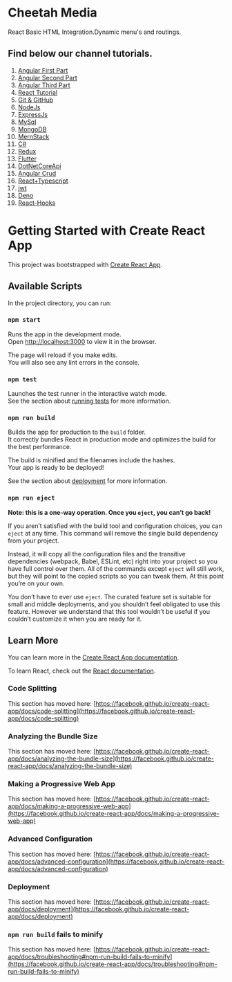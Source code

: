 # Cheetah Media
React Basic HTML Integration.Dynamic menu's and routings.

## Find below our channel tutorials.

1. [Angular First Part](https://www.youtube.com/watch?v=fw9H1WIPMR8)
1. [Angular Second Part](https://www.youtube.com/watch?v=UnowFBoeP_4)
1. [Angular Third Part](https://www.youtube.com/watch?v=kDQ9QbiPO20)
1. [React Tutorial](https://www.youtube.com/watch?v=xF3Oot377uM)
1. [Git & GitHub](https://www.youtube.com/watch?v=skIdYBafo9A)
1. [NodeJs](https://www.youtube.com/watch?v=6qBcAXu8Nsg&t=94s)
1. [ExpressJs](https://www.youtube.com/watch?v=1wKaSheNtBE)
1. [MySql](https://www.youtube.com/watch?v=MNhS7ZF1hVg&t=49s)
1. [MongoDB](https://www.youtube.com/watch?v=zQqo1-xs1rA&t=1166s)
1. [MernStack](https://www.youtube.com/watch?v=G3hjkykDWNo&t=1392s)
1. [C#](https://www.youtube.com/watch?v=1vPBzvXKL20)
1. [Redux](https://www.youtube.com/watch?v=jEs6X_MweBA&t=1533s)
1. [Flutter](https://www.youtube.com/watch?v=t5Kp4k1sq9o&t=2132s)
1. [DotNetCoreApi](https://www.youtube.com/watch?v=joTd1eC3iCQ)
1. [Angular Crud](https://www.youtube.com/watch?v=7jDRA9K8ZhM&t=2s)
1. [React+Typescript](https://www.youtube.com/watch?v=pdmzBxIiyFw&t=167s)
1. [jwt](https://www.youtube.com/watch?v=NbR05Acbvfs&t=1034s)
1. [Deno](https://www.youtube.com/watch?v=WDvJunTAVz8&t=54s)
1. [React-Hooks](https://www.youtube.com/watch?v=db0s0SHcoFA&t=32s)

# Getting Started with Create React App

This project was bootstrapped with [Create React App](https://github.com/facebook/create-react-app).

## Available Scripts

In the project directory, you can run:

### `npm start`

Runs the app in the development mode.\
Open [http://localhost:3000](http://localhost:3000) to view it in the browser.

The page will reload if you make edits.\
You will also see any lint errors in the console.

### `npm test`

Launches the test runner in the interactive watch mode.\
See the section about [running tests](https://facebook.github.io/create-react-app/docs/running-tests) for more information.

### `npm run build`

Builds the app for production to the `build` folder.\
It correctly bundles React in production mode and optimizes the build for the best performance.

The build is minified and the filenames include the hashes.\
Your app is ready to be deployed!

See the section about [deployment](https://facebook.github.io/create-react-app/docs/deployment) for more information.

### `npm run eject`

**Note: this is a one-way operation. Once you `eject`, you can’t go back!**

If you aren’t satisfied with the build tool and configuration choices, you can `eject` at any time. This command will remove the single build dependency from your project.

Instead, it will copy all the configuration files and the transitive dependencies (webpack, Babel, ESLint, etc) right into your project so you have full control over them. All of the commands except `eject` will still work, but they will point to the copied scripts so you can tweak them. At this point you’re on your own.

You don’t have to ever use `eject`. The curated feature set is suitable for small and middle deployments, and you shouldn’t feel obligated to use this feature. However we understand that this tool wouldn’t be useful if you couldn’t customize it when you are ready for it.

## Learn More

You can learn more in the [Create React App documentation](https://facebook.github.io/create-react-app/docs/getting-started).

To learn React, check out the [React documentation](https://reactjs.org/).

### Code Splitting

This section has moved here: [https://facebook.github.io/create-react-app/docs/code-splitting](https://facebook.github.io/create-react-app/docs/code-splitting)

### Analyzing the Bundle Size

This section has moved here: [https://facebook.github.io/create-react-app/docs/analyzing-the-bundle-size](https://facebook.github.io/create-react-app/docs/analyzing-the-bundle-size)

### Making a Progressive Web App

This section has moved here: [https://facebook.github.io/create-react-app/docs/making-a-progressive-web-app](https://facebook.github.io/create-react-app/docs/making-a-progressive-web-app)

### Advanced Configuration

This section has moved here: [https://facebook.github.io/create-react-app/docs/advanced-configuration](https://facebook.github.io/create-react-app/docs/advanced-configuration)

### Deployment

This section has moved here: [https://facebook.github.io/create-react-app/docs/deployment](https://facebook.github.io/create-react-app/docs/deployment)

### `npm run build` fails to minify

This section has moved here: [https://facebook.github.io/create-react-app/docs/troubleshooting#npm-run-build-fails-to-minify](https://facebook.github.io/create-react-app/docs/troubleshooting#npm-run-build-fails-to-minify)

